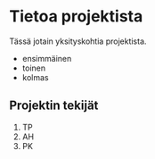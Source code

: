 # Tietoa projektista

Tässä jotain yksityskohtia projektista.
- ensimmäinen
- toinen
- kolmas

## Projektin tekijät
1. TP
2. AH
3. PK
